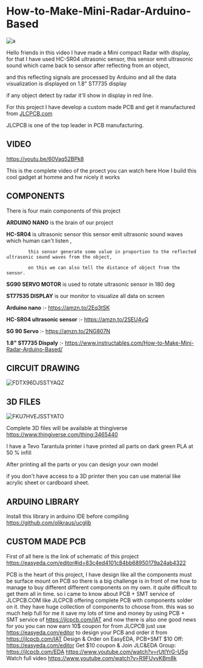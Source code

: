 # How-to-Make-Mini-Radar-Arduino-Based

![a](https://user-images.githubusercontent.com/19898602/122661755-78216780-d1ab-11eb-8562-667fdfb241b0.JPG)


Hello friends in this video I have made a Mini compact Radar with display, for that I have used HC-SR04 ultrasonic sensor, this sensor emit ultrasonic sound which came back to sensor after reflecting from an object,

and this reflecting signals are processed  by Arduino and all the data visualization is displayed on 1.8" ST7735 display

if any object detect by radar it'll show in display in red line.

For this project I have develop a custom made PCB and get it manufactured from [JLCPCB.com](https://jlcpcb.com/IAT)

JLCPCB is one of the top leader in PCB manufacturing.

## VIDEO ##
https://youtu.be/60Vaq52BPk8

This is the complete  video of the proect you can watch here How I
build this cool gadget at homme and hw nicely it works

## COMPONENTS ##
There is four main components of this project

**ARDUINO NANO**  is the brain of our project

**HC-SR04** is ultrasonic sensor this sensor emit ultrasonic sound waves which human can't listen , 

            this sensor generate some value in proportion to the reflected ultrasonic sound waves from the object, 

            on this we can also tell the distance of object from the sensor.

**SG90 SERVO MOTOR** is used to rotate ultrasonic sensor in 180 deg

**ST77535 DISPLAY**  is our monitor to visualize all data on screen

**Arduino nano** :- https://amzn.to/2Eq3tSK

**HC-SR04 ultrasonic sensor** :- https://amzn.to/2SEU4vQ

**SG 90 Servo** :- https://amzn.to/2NG807N

**1.8" ST7735 Dispaly** :- https://www.instructables.com/How-to-Make-Mini-Radar-Arduino-Based/


## CIRCUIT DRAWING ##


![FDTX96DJSSTYAQZ](https://user-images.githubusercontent.com/19898602/122661962-1e21a180-d1ad-11eb-8eb7-6e8b9cf5540d.png)



## 3D FILES ## 

![FKU7HVEJSSTYATO](https://user-images.githubusercontent.com/19898602/122661995-427d7e00-d1ad-11eb-899d-0337d7053667.png)

Complete 3D files will be available at thingiverse
https://www.thingiverse.com/thing:3465440

I have a Tevo Tarantula printer i have printed all parts on dark green PLA at 50 % infill

After printing all the parts or you can design your own model

if you don't have access to a 3D printer then you can use material like acrylic sheet or cardboard sheet.


## ARDUINO LIBRARY ##

Install this library in arduino IDE before compiling
https://github.com/olikraus/ucglib

## CUSTOM MADE PCB ##
First of all here is the link of schematic of this project https://easyeda.com/editor#id=83c4ed4101c84bb68950179a24ab4322

PCB is the heart of this project, I have design like all the components must be surface mount on PCB so there is a big challenge is in front of me how to manage to buy different different components on my own. it quite difficult to get them all in time. so i came to know about PCB + SMT service of JLCPCB.COM like JLCPCB offering complete PCB with components solder on it. they have huge collection of components to choose from. this was so much help full for me it save my lots of time and money by using PCB + SMT service of https://jlcpcb.com/IAT and now there is also one good news for you you can now earn 10$ coupon for from JLCPCB just use https://easyeda.com/editor to design your PCB and order it from https://jlcpcb.com/IAT Design & Order on EasyEDA, PCB+SMT $10 Off: https://easyeda.com/editor Get $10 coupon & Join JLC&EDA Group: https://jlcpcb.com/EDA https://www.youtube.com/watch?v=rUtlYrG-U5g Watch full video https://www.youtube.com/watch?v=R9FUyvKBm8k


